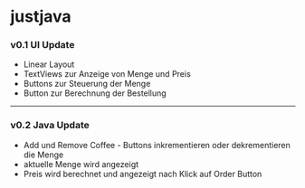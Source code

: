 # justjava

### v0.1 UI Update
* Linear Layout
* TextViews zur Anzeige von Menge und Preis
* Buttons zur Steuerung der Menge
* Button zur Berechnung der Bestellung

---------------------------------------------------
### v0.2 Java Update
* Add und Remove Coffee - Buttons inkrementieren oder dekrementieren die Menge
* aktuelle Menge wird angezeigt
* Preis wird berechnet und angezeigt nach Klick auf Order Button


